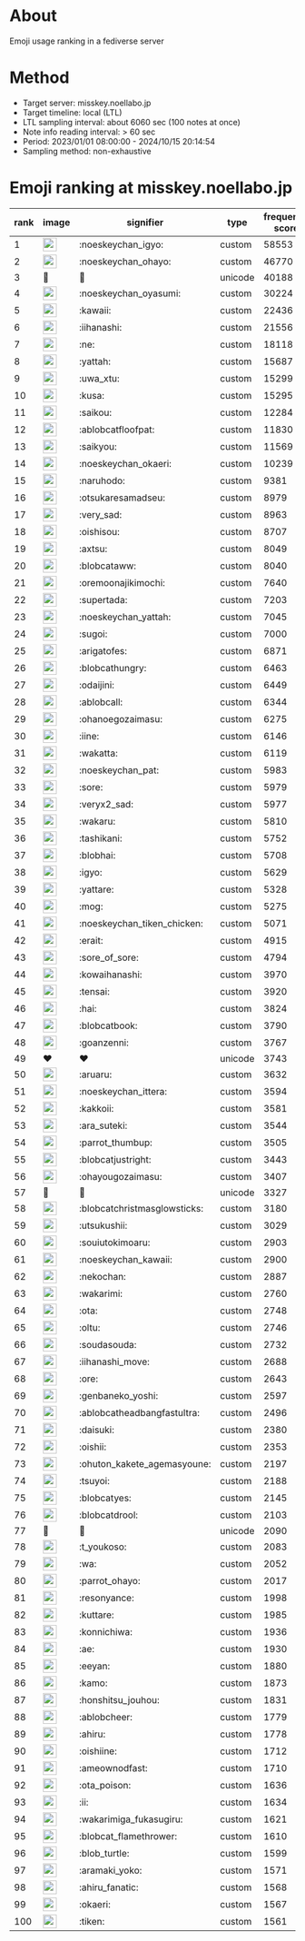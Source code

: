 # About
Emoji usage ranking in a fediverse server

# Method
- Target server: misskey.noellabo.jp
- Target timeline: local (LTL)
- LTL sampling interval: about 6060 sec (100 notes at once)
- Note info reading interval: > 60 sec
- Period: 2023/01/01 08:00:00 - 2024/10/15 20:14:54 
- Sampling method: non-exhaustive

# Emoji ranking at misskey.noellabo.jp

|rank|image|signifier|type|frequency score|
|----|----|----|----|----|
|1|<img height="24" src="https://misskey.noellabo.jp/emoji/noeskeychan_igyo.webp">|:noeskeychan_igyo:|custom|58553|
|2|<img height="24" src="https://misskey.noellabo.jp/emoji/noeskeychan_ohayo.webp">|:noeskeychan_ohayo:|custom|46770|
|3|🎉|🎉|unicode|40188|
|4|<img height="24" src="https://misskey.noellabo.jp/emoji/noeskeychan_oyasumi.webp">|:noeskeychan_oyasumi:|custom|30224|
|5|<img height="24" src="https://misskey.noellabo.jp/emoji/kawaii.webp">|:kawaii:|custom|22436|
|6|<img height="24" src="https://misskey.noellabo.jp/emoji/iihanashi.webp">|:iihanashi:|custom|21556|
|7|<img height="24" src="https://misskey.noellabo.jp/emoji/ne.webp">|:ne:|custom|18118|
|8|<img height="24" src="https://misskey.noellabo.jp/emoji/yattah.webp">|:yattah:|custom|15687|
|9|<img height="24" src="https://misskey.noellabo.jp/emoji/uwa_xtu.webp">|:uwa_xtu:|custom|15299|
|10|<img height="24" src="https://misskey.noellabo.jp/emoji/kusa.webp">|:kusa:|custom|15295|
|11|<img height="24" src="https://misskey.noellabo.jp/emoji/saikou.webp">|:saikou:|custom|12284|
|12|<img height="24" src="https://misskey.noellabo.jp/emoji/ablobcatfloofpat.webp">|:ablobcatfloofpat:|custom|11830|
|13|<img height="24" src="https://misskey.noellabo.jp/emoji/saikyou.webp">|:saikyou:|custom|11569|
|14|<img height="24" src="https://misskey.noellabo.jp/emoji/noeskeychan_okaeri.webp">|:noeskeychan_okaeri:|custom|10239|
|15|<img height="24" src="https://misskey.noellabo.jp/emoji/naruhodo.webp">|:naruhodo:|custom|9381|
|16|<img height="24" src="https://misskey.noellabo.jp/emoji/otsukaresamadseu.webp">|:otsukaresamadseu:|custom|8979|
|17|<img height="24" src="https://misskey.noellabo.jp/emoji/very_sad.webp">|:very_sad:|custom|8963|
|18|<img height="24" src="https://misskey.noellabo.jp/emoji/oishisou.webp">|:oishisou:|custom|8707|
|19|<img height="24" src="https://misskey.noellabo.jp/emoji/axtsu.webp">|:axtsu:|custom|8049|
|20|<img height="24" src="https://misskey.noellabo.jp/emoji/blobcataww.webp">|:blobcataww:|custom|8040|
|21|<img height="24" src="https://misskey.noellabo.jp/emoji/oremoonajikimochi.webp">|:oremoonajikimochi:|custom|7640|
|22|<img height="24" src="https://misskey.noellabo.jp/emoji/supertada.webp">|:supertada:|custom|7203|
|23|<img height="24" src="https://misskey.noellabo.jp/emoji/noeskeychan_yattah.webp">|:noeskeychan_yattah:|custom|7045|
|24|<img height="24" src="https://misskey.noellabo.jp/emoji/sugoi.webp">|:sugoi:|custom|7000|
|25|<img height="24" src="https://misskey.noellabo.jp/emoji/arigatofes.webp">|:arigatofes:|custom|6871|
|26|<img height="24" src="https://misskey.noellabo.jp/emoji/blobcathungry.webp">|:blobcathungry:|custom|6463|
|27|<img height="24" src="https://misskey.noellabo.jp/emoji/odaijini.webp">|:odaijini:|custom|6449|
|28|<img height="24" src="https://misskey.noellabo.jp/emoji/ablobcall.webp">|:ablobcall:|custom|6344|
|29|<img height="24" src="https://misskey.noellabo.jp/emoji/ohanoegozaimasu.webp">|:ohanoegozaimasu:|custom|6275|
|30|<img height="24" src="https://misskey.noellabo.jp/emoji/iine.webp">|:iine:|custom|6146|
|31|<img height="24" src="https://misskey.noellabo.jp/emoji/wakatta.webp">|:wakatta:|custom|6119|
|32|<img height="24" src="https://misskey.noellabo.jp/emoji/noeskeychan_pat.webp">|:noeskeychan_pat:|custom|5983|
|33|<img height="24" src="https://misskey.noellabo.jp/emoji/sore.webp">|:sore:|custom|5979|
|34|<img height="24" src="https://misskey.noellabo.jp/emoji/veryx2_sad.webp">|:veryx2_sad:|custom|5977|
|35|<img height="24" src="https://misskey.noellabo.jp/emoji/wakaru.webp">|:wakaru:|custom|5810|
|36|<img height="24" src="https://misskey.noellabo.jp/emoji/tashikani.webp">|:tashikani:|custom|5752|
|37|<img height="24" src="https://misskey.noellabo.jp/emoji/blobhai.webp">|:blobhai:|custom|5708|
|38|<img height="24" src="https://misskey.noellabo.jp/emoji/igyo.webp">|:igyo:|custom|5629|
|39|<img height="24" src="https://misskey.noellabo.jp/emoji/yattare.webp">|:yattare:|custom|5328|
|40|<img height="24" src="https://misskey.noellabo.jp/emoji/mog.webp">|:mog:|custom|5275|
|41|<img height="24" src="https://misskey.noellabo.jp/emoji/noeskeychan_tiken_chicken.webp">|:noeskeychan_tiken_chicken:|custom|5071|
|42|<img height="24" src="https://misskey.noellabo.jp/emoji/erait.webp">|:erait:|custom|4915|
|43|<img height="24" src="https://misskey.noellabo.jp/emoji/sore_of_sore.webp">|:sore_of_sore:|custom|4794|
|44|<img height="24" src="https://misskey.noellabo.jp/emoji/kowaihanashi.webp">|:kowaihanashi:|custom|3970|
|45|<img height="24" src="https://misskey.noellabo.jp/emoji/tensai.webp">|:tensai:|custom|3920|
|46|<img height="24" src="https://misskey.noellabo.jp/emoji/hai.webp">|:hai:|custom|3824|
|47|<img height="24" src="https://misskey.noellabo.jp/emoji/blobcatbook.webp">|:blobcatbook:|custom|3790|
|48|<img height="24" src="https://misskey.noellabo.jp/emoji/goanzenni.webp">|:goanzenni:|custom|3767|
|49|❤|❤|unicode|3743|
|50|<img height="24" src="https://misskey.noellabo.jp/emoji/aruaru.webp">|:aruaru:|custom|3632|
|51|<img height="24" src="https://misskey.noellabo.jp/emoji/noeskeychan_ittera.webp">|:noeskeychan_ittera:|custom|3594|
|52|<img height="24" src="https://misskey.noellabo.jp/emoji/kakkoii.webp">|:kakkoii:|custom|3581|
|53|<img height="24" src="https://misskey.noellabo.jp/emoji/ara_suteki.webp">|:ara_suteki:|custom|3544|
|54|<img height="24" src="https://misskey.noellabo.jp/emoji/parrot_thumbup.webp">|:parrot_thumbup:|custom|3505|
|55|<img height="24" src="https://misskey.noellabo.jp/emoji/blobcatjustright.webp">|:blobcatjustright:|custom|3443|
|56|<img height="24" src="https://misskey.noellabo.jp/emoji/ohayougozaimasu.webp">|:ohayougozaimasu:|custom|3407|
|57|🍗|🍗|unicode|3327|
|58|<img height="24" src="https://misskey.noellabo.jp/emoji/blobcatchristmasglowsticks.webp">|:blobcatchristmasglowsticks:|custom|3180|
|59|<img height="24" src="https://misskey.noellabo.jp/emoji/utsukushii.webp">|:utsukushii:|custom|3029|
|60|<img height="24" src="https://misskey.noellabo.jp/emoji/souiutokimoaru.webp">|:souiutokimoaru:|custom|2903|
|61|<img height="24" src="https://misskey.noellabo.jp/emoji/noeskeychan_kawaii.webp">|:noeskeychan_kawaii:|custom|2900|
|62|<img height="24" src="https://misskey.noellabo.jp/emoji/nekochan.webp">|:nekochan:|custom|2887|
|63|<img height="24" src="https://misskey.noellabo.jp/emoji/wakarimi.webp">|:wakarimi:|custom|2760|
|64|<img height="24" src="https://misskey.noellabo.jp/emoji/ota.webp">|:ota:|custom|2748|
|65|<img height="24" src="https://misskey.noellabo.jp/emoji/oltu.webp">|:oltu:|custom|2746|
|66|<img height="24" src="https://misskey.noellabo.jp/emoji/soudasouda.webp">|:soudasouda:|custom|2732|
|67|<img height="24" src="https://misskey.noellabo.jp/emoji/iihanashi_move.webp">|:iihanashi_move:|custom|2688|
|68|<img height="24" src="https://misskey.noellabo.jp/emoji/ore.webp">|:ore:|custom|2643|
|69|<img height="24" src="https://misskey.noellabo.jp/emoji/genbaneko_yoshi.webp">|:genbaneko_yoshi:|custom|2597|
|70|<img height="24" src="https://misskey.noellabo.jp/emoji/ablobcatheadbangfastultra.webp">|:ablobcatheadbangfastultra:|custom|2496|
|71|<img height="24" src="https://misskey.noellabo.jp/emoji/daisuki.webp">|:daisuki:|custom|2380|
|72|<img height="24" src="https://misskey.noellabo.jp/emoji/oishii.webp">|:oishii:|custom|2353|
|73|<img height="24" src="https://misskey.noellabo.jp/emoji/ohuton_kakete_agemasyoune.webp">|:ohuton_kakete_agemasyoune:|custom|2197|
|74|<img height="24" src="https://misskey.noellabo.jp/emoji/tsuyoi.webp">|:tsuyoi:|custom|2188|
|75|<img height="24" src="https://misskey.noellabo.jp/emoji/blobcatyes.webp">|:blobcatyes:|custom|2145|
|76|<img height="24" src="https://misskey.noellabo.jp/emoji/blobcatdrool.webp">|:blobcatdrool:|custom|2103|
|77|👀|👀|unicode|2090|
|78|<img height="24" src="https://misskey.noellabo.jp/emoji/t_youkoso.webp">|:t_youkoso:|custom|2083|
|79|<img height="24" src="https://misskey.noellabo.jp/emoji/wa.webp">|:wa:|custom|2052|
|80|<img height="24" src="https://misskey.noellabo.jp/emoji/parrot_ohayo.webp">|:parrot_ohayo:|custom|2017|
|81|<img height="24" src="https://misskey.noellabo.jp/emoji/resonyance.webp">|:resonyance:|custom|1998|
|82|<img height="24" src="https://misskey.noellabo.jp/emoji/kuttare.webp">|:kuttare:|custom|1985|
|83|<img height="24" src="https://misskey.noellabo.jp/emoji/konnichiwa.webp">|:konnichiwa:|custom|1936|
|84|<img height="24" src="https://misskey.noellabo.jp/emoji/ae.webp">|:ae:|custom|1930|
|85|<img height="24" src="https://misskey.noellabo.jp/emoji/eeyan.webp">|:eeyan:|custom|1880|
|86|<img height="24" src="https://misskey.noellabo.jp/emoji/kamo.webp">|:kamo:|custom|1873|
|87|<img height="24" src="https://misskey.noellabo.jp/emoji/honshitsu_jouhou.webp">|:honshitsu_jouhou:|custom|1831|
|88|<img height="24" src="https://misskey.noellabo.jp/emoji/ablobcheer.webp">|:ablobcheer:|custom|1779|
|89|<img height="24" src="https://misskey.noellabo.jp/emoji/ahiru.webp">|:ahiru:|custom|1778|
|90|<img height="24" src="https://misskey.noellabo.jp/emoji/oishiine.webp">|:oishiine:|custom|1712|
|91|<img height="24" src="https://misskey.noellabo.jp/emoji/ameownodfast.webp">|:ameownodfast:|custom|1710|
|92|<img height="24" src="https://misskey.noellabo.jp/emoji/ota_poison.webp">|:ota_poison:|custom|1636|
|93|<img height="24" src="https://misskey.noellabo.jp/emoji/ii.webp">|:ii:|custom|1634|
|94|<img height="24" src="https://misskey.noellabo.jp/emoji/wakarimiga_fukasugiru.webp">|:wakarimiga_fukasugiru:|custom|1621|
|95|<img height="24" src="https://misskey.noellabo.jp/emoji/blobcat_flamethrower.webp">|:blobcat_flamethrower:|custom|1610|
|96|<img height="24" src="https://misskey.noellabo.jp/emoji/blob_turtle.webp">|:blob_turtle:|custom|1599|
|97|<img height="24" src="https://misskey.noellabo.jp/emoji/aramaki_yoko.webp">|:aramaki_yoko:|custom|1571|
|98|<img height="24" src="https://misskey.noellabo.jp/emoji/ahiru_fanatic.webp">|:ahiru_fanatic:|custom|1568|
|99|<img height="24" src="https://misskey.noellabo.jp/emoji/okaeri.webp">|:okaeri:|custom|1567|
|100|<img height="24" src="https://misskey.noellabo.jp/emoji/tiken.webp">|:tiken:|custom|1561|
